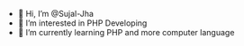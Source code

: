 - 👋 Hi, I’m @Sujal-Jha
- 👀 I’m interested in PHP Developing
- 🌱 I’m currently learning PHP and more computer language
<!---
Sujal-Jha/Sujal-Jha is a ✨ special ✨ repository because its `README.md` (this file) appears on your GitHub profile.
You can click the Preview link to take a look at your changes.
--->
